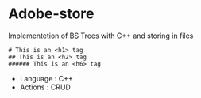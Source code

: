 # Adobe-store

Implementetion of BS Trees with C++ and storing in files

```Problem statement
# This is an <h1> tag
## This is an <h2> tag
###### This is an <h6> tag
```

- Language : C++
- Actions : CRUD
